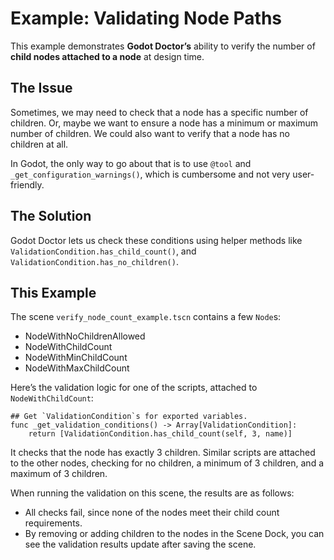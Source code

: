 # Example: Validating Node Paths

This example demonstrates **Godot Doctor’s** ability to verify the number of **child nodes attached to a node** at design time. 

## The Issue

Sometimes, we may need to check that a node has a specific number of children. Or, maybe we want to ensure a node has a minimum or maximum number of children. We could also want to verify that a node has no children at all.

In Godot, the only way to go about that is to use `@tool` and `_get_configuration_warnings()`, which is cumbersome and not very user-friendly.

## The Solution

Godot Doctor lets us check these conditions using helper methods like `ValidationCondition.has_child_count()`, and `ValidationCondition.has_no_children()`.

## This Example

The scene `verify_node_count_example.tscn` contains a few `Node`s:

- NodeWithNoChildrenAllowed
- NodeWithChildCount
- NodeWithMinChildCount
- NodeWithMaxChildCount


Here’s the validation logic for one of the scripts, attached to `NodeWithChildCount`:

```gdscript
## Get `ValidationCondition`s for exported variables.
func _get_validation_conditions() -> Array[ValidationCondition]:
	return [ValidationCondition.has_child_count(self, 3, name)]
```

It checks that the node has exactly 3 children. Similar scripts are attached to the other nodes, checking for no children, a minimum of 3 children, and a maximum of 3 children.

When running the validation on this scene, the results are as follows:

* All checks fail, since none of the nodes meet their child count requirements.
* By removing or adding children to the nodes in the Scene Dock, you can see the validation results update after saving the scene.
